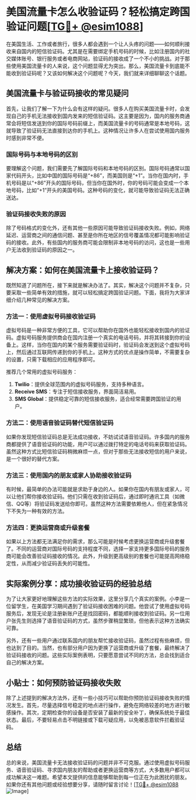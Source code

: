 # 美国流量卡怎么收验证码？轻松搞定跨国验证问题[[TG💪+ @esim1088](https://t.me/s/esim1088)]

在美国生活、工作或者旅行，很多人都会遇到一个让人头疼的问题——如何顺利接收来自国内的短信验证码。尤其是在需要绑定手机号码的时候，比如注册国内的社交媒体账号、银行服务或者电商网站，验证码的接收成了一个不小的挑战。对于那些使用美国流量卡的人来说，这个问题显得尤为突出。那么，美国流量卡到底能不能收到验证码呢？又该如何解决这个问题呢？今天，我们就来详细聊聊这个话题。

## 美国流量卡与验证码接收的常见疑问

首先，让我们了解一下为什么会有这样的疑问。很多人在购买美国流量卡时，会发现自己的手机无法接收到国内发来的短信验证码。这主要是因为，国内的服务商通常会将短信发送到你的国际号码前缀上，而美国流量卡的号码通常是本地号码，这就导致了验证码无法直接到达你的手机上。这种情况让许多人在尝试使用国内服务时感到非常不便。

### 国际号码与本地号码的区别

要理解这个问题，我们需要先了解国际号码和本地号码的区别。国际号码通常以国家代码开头，比如中国的国际号码是“+86”，而美国则是“+1”。当你在国内时，手机号码是以“+86”开头的国际号码，但当你在国外时，你的号码可能会变成一个本地号码，比如“+1”开头的美国号码。这种号码的变化，就可能导致验证码无法正确送达。

### 验证码接收失败的原因

除了号码格式的变化外，还有其他一些原因可能导致验证码接收失败。例如，网络延迟、运营商之间的通信问题、甚至是你所在地区的信号覆盖情况都可能影响验证码的接收。此外，有些国内的服务商可能会限制非本地号码的访问，这也是一些用户无法收到验证码的原因之一。

## 解决方案：如何在美国流量卡上接收验证码？

既然知道了问题所在，接下来就是解决办法了。其实，解决这个问题并不复杂，只要采取一些简单有效的措施，就可以轻松搞定跨国验证问题。下面，我将为大家详细介绍几种常见的解决方案。

### 方法一：使用虚拟号码接收验证码

虚拟号码是一种非常方便的工具，它可以帮助你在国外也能轻松接收到国内的验证码。虚拟号码服务提供商会在国内注册一个真实的电话号码，并将其转接到你的设备上。这样，当你在国内的某个服务需要验证码时，验证码会发送到这个虚拟号码上，然后通过互联网传递到你的手机上。这种方式的优点是操作简单，不需要复杂的设置，只需下载相应的应用程序即可。

推荐几个常用的虚拟号码服务：
1. **Twilio**：提供全球范围内的虚拟号码服务，支持多种语言。
2. **Receive SMS**：专注于短信接收服务，界面简洁易用。
3. **SMS Global**：提供稳定可靠的短信接收服务，适合经常需要跨国验证的用户。

### 方法二：使用语音验证码替代短信验证码

如果你发现短信验证码总是无法成功接收，不妨试试语音验证码。许多国内的服务商都提供了语音验证码的功能，用户可以通过拨打特定的电话号码来获取验证码。虽然这种方式比短信验证码稍微麻烦一点，但对于那些无法接收短信的用户来说，是一个很好的替代方案。

### 方法三：使用国内的朋友或家人协助接收验证码

有时候，最简单的办法可能就是求助于身边的人。如果你在国内有朋友或家人，可以让他们帮你接收验证码。他们只需在收到验证码后，通过即时通讯工具（如微信、QQ等）将验证码发送给你即可。虽然这种方法需要依赖他人，但在紧急情况下不失为一种有效的方法。

### 方法四：更换运营商或升级套餐

如果以上方法都无法满足你的需求，那么可能是时候考虑更换运营商或升级套餐了。不同的运营商对国际号码的支持程度不同，选择一家支持更多国际号码的服务商可能会改善验证码接收的情况。此外，升级到更高级别的套餐也可能提高网络稳定性，从而减少验证码丢失的可能性。

## 实际案例分享：成功接收验证码的经验总结

为了让大家更好地理解这些方法的实际效果，这里分享几个真实的案例。小李是一位留学生，在美国学习期间遇到了验证码接收困难的问题。他尝试了使用虚拟号码服务后，发现无论是注册新账户还是找回密码，都能顺利接收到验证码。另一位用户张先生则选择了语音验证码的方式，虽然步骤稍显繁琐，但他表示这种方法确实可靠。

另外，还有一些用户通过联系国内的朋友帮忙接收验证码，虽然过程有些麻烦，但也达到了目的。当然，也有部分用户因为更换了运营商或升级了套餐，最终解决了验证码接收的问题。这些实际案例表明，只要愿意尝试不同的方法，总会找到适合自己的解决方案。

## 小贴士：如何预防验证码接收失败

除了上述提到的解决方法外，还有一些小技巧可以帮助你预防验证码接收失败的情况发生。首先，尽量选择信号稳定的地点进行操作，避免在网络较差的地方进行敏感操作。其次，定期检查你的设备是否安装了最新的安全补丁，确保系统处于最佳状态。最后，不要轻易点击不明链接或下载可疑应用，以免被恶意软件拦截验证码。

## 总结

总的来说，美国流量卡无法接收验证码的问题并非不可克服。通过使用虚拟号码服务、语音验证码、寻求国内朋友的帮助或者更换运营商等方式，大多数用户都可以成功解决这一难题。希望本文提供的信息能够帮助到每一位正在为此困扰的朋友。如果你还有其他问题或经验想要分享，请随时留言讨论！[[TG💪+ @esim1088](https://t.me/s/esim1088) ![Image](https://i.postimg.cc/4NQfJmqS/Snipaste-2025-05-13-00-14-12.png)]